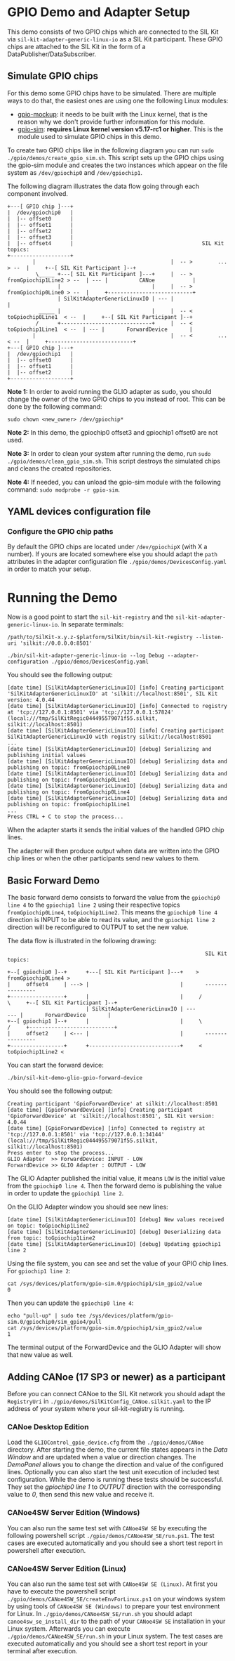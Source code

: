 # GPIO Demo and Adapter Setup
This demo consists of two GPIO chips which are connected to the SIL Kit via ``sil-kit-adapter-generic-linux-io`` as a SIL Kit participant. These GPIO chips are attached to the SIL Kit in the form of a DataPublisher/DataSubscriber.

## Simulate GPIO chips
For this demo some GPIO chips have to be simulated. There are multiple ways to do that, the easiest ones are using one the following Linux modules:
- [gpio-mockup](https://docs.kernel.org/admin-guide/gpio/gpio-mockup.html): it needs to be built with the Linux kernel, that is the reason why we don't provide further information for this module.
- [gpio-sim](https://docs.kernel.org/admin-guide/gpio/gpio-sim.html): **requires Linux kernel version v5.17-rc1 or higher**. This is the module used to simulate GPIO chips in this demo. 

To create two GPIO chips like in the following diagram you can run ``sudo ./gpio/demos/create_gpio_sim.sh``. This script sets up the GPIO chips using the gpio-sim module and creates the two instances which appear on the file system as ``/dev/gpiochip0`` and ``/dev/gpiochip1``.

The following diagram illustrates the data flow going through each component involved.

```
+---[ GPIO chip ]---+
|  /dev/gpiochip0   |
|  |-- offset0      |
|  |-- offset1      |
|  |-- offset2      |
|  |-- offset3      |
|  |-- offset4      |                                         SIL Kit topics:
+-------------------+
        |                                           |  -- >        ...         > --  |     +--[ SIL Kit Participant ]--+
         \_____ +---[ SIL Kit Participant ]---+     |  -- > fromGpiochip1Line2 > --  | --- |          CANoe            |
                |                             |     |  -- > fromGpiochip0Line0 > --  |     +---------------------------+
                | SilKitAdapterGenericLinuxIO | --- |                                |  
          _____ |                             |     |  -- <  toGpiochip0Line1  < --  |     +--[ SIL Kit Participant ]--+
         /      +-----------------------------+     |  -- <  toGpiochip1Line1  < --  | --- |       ForwardDevice       |
        |                                           |  -- <        ...         < --  |     +---------------------------+
+---[ GPIO chip ]---+
|  /dev/gpiochip1   |
|  |-- offset0      |
|  |-- offset1      |
|  |-- offset2      |
+-------------------+
```

**Note 1:** In order to avoid running the GLIO adapter as sudo, you should change the owner of the two GPIO chips to you instead of root. This can be done by the following command:
```
sudo chown <new_owner> /dev/gpiochip*
```

**Note 2:** In this demo, the gpiochip0 offset3 and gpiochip1 offset0 are not used.

**Note 3:** In order to clean your system after running the demo, run ``sudo ./gpio/demos/clean_gpio_sim.sh``. This script destroys the simulated chips and cleans the created repositories.

**Note 4:** If needed, you can unload the gpio-sim module with the following command: ``sudo modprobe -r gpio-sim``.

## YAML devices configuration file
### Configure the GPIO chip paths
By default the GPIO chips are located under ``/dev/gpiochipX`` (with X a number). If yours are located somewhere else you should adapt the ``path`` attributes in the adapter configuration file ``./gpio/demos/DevicesConfig.yaml`` in order to match your setup.

# Running the Demo
Now is a good point to start the ``sil-kit-registry`` and the ``sil-kit-adapter-generic-linux-io``. In separate terminals:
```
/path/to/SilKit-x.y.z-$platform/SilKit/bin/sil-kit-registry --listen-uri 'silkit://0.0.0.0:8501'
    
./bin/sil-kit-adapter-generic-linux-io --log Debug --adapter-configuration ./gpio/demos/DevicesConfig.yaml
```

You should see the following output:
```
[date time] [SilKitAdapterGenericLinuxIO] [info] Creating participant 'SilKitAdapterGenericLinuxIO' at 'silkit://localhost:8501', SIL Kit version: 4.0.44
[date time] [SilKitAdapterGenericLinuxIO] [info] Connected to registry at 'tcp://127.0.0.1:8501' via 'tcp://127.0.0.1:57824' (local:///tmp/SilKitRegic044495579071f55.silkit, silkit://localhost:8501)
[date time] [SilKitAdapterGenericLinuxIO] [info] Creating participant SilKitAdapterGenericLinuxIO with registry silkit://localhost:8501
...
[date time] [SilKitAdapterGenericLinuxIO] [debug] Serializing and publishing initial values
[date time] [SilKitAdapterGenericLinuxIO] [debug] Serializing data and publishing on topic: fromGpiochip0Line0
[date time] [SilKitAdapterGenericLinuxIO] [debug] Serializing data and publishing on topic: fromGpiochip0Line1
[date time] [SilKitAdapterGenericLinuxIO] [debug] Serializing data and publishing on topic: fromGpiochip0Line4
[date time] [SilKitAdapterGenericLinuxIO] [debug] Serializing data and publishing on topic: fromGpiochip1Line1
...
Press CTRL + C to stop the process...
```

When the adapter starts it sends the initial values of the handled GPIO chip lines.

The adapter will then produce output when data are written into the GPIO chip lines or when the other participants send new values to them.

## Basic Forward Demo
The basic forward demo consists to forward the value from the ``gpiochip0 line 4`` to the ``gpiochip1 line 2`` using their respective topics ``fromGpiochip0Line4``, ``toGpiochip1Line2``. This means the ``gpiochip0 line 4`` direction is INPUT to be able to read its value, and the ``gpiochip1 line 2`` direction will be reconfigured to OUTPUT to set the new value.

The data flow is illustrated in the following drawing:
```
                                                               SIL Kit topics:

+--[ gpiochip0 ]--+      +---[ SIL Kit Participant ]---+    > fromGpiochip0Line4 >
|     offset4     | ---> |                             |       ---------------- 
+-----------------+      |                             |     /                  \     +--[ SIL Kit Participant ]--+
                         | SilKitAdapterGenericLinuxIO | ---                      --- |       ForwardDevice       |
+--[ gpiochip1 ]--+      |                             |     \                  /     +---------------------------+
|     offset2     | <--- |                             |       ----------------
+-----------------+      +-----------------------------+     < toGpiochip1Line2 <
```

You can start the forward device:
```
./bin/sil-kit-demo-glio-gpio-forward-device
```

You should see the following output:
```
Creating participant 'GpioForwardDevice' at silkit://localhost:8501
[date time] [GpioForwardDevice] [info] Creating participant 'GpioForwardDevice' at 'silkit://localhost:8501', SIL Kit version: 4.0.44
[date time] [GpioForwardDevice] [info] Connected to registry at 'tcp://127.0.0.1:8501' via 'tcp://127.0.0.1:34144' (local:///tmp/SilKitRegic044495579071f55.silkit, silkit://localhost:8501)
Press enter to stop the process...
GLIO Adapter  >> ForwardDevice: INPUT - LOW
ForwardDevice >> GLIO Adapter : OUTPUT - LOW
```

The GLIO Adapter published the initial value, it means ``LOW`` is the initial value from the ``gpiochip0 line 4``. Then the forward demo is publishing the value in order to update the ``gpiochip1 line 2``.

On the GLIO Adapter window you should see new lines:
```
[date time] [SilKitAdapterGenericLinuxIO] [debug] New values received on topic: toGpiochip1Line2
[date time] [SilKitAdapterGenericLinuxIO] [debug] Deserializing data from topic: toGpiochip1Line2
[date time] [SilKitAdapterGenericLinuxIO] [debug] Updating gpiochip1 line 2
```

Using the file system, you can see and set the value of your GPIO chip lines. For ``gpiochip1 line 2``:
```
cat /sys/devices/platform/gpio-sim.0/gpiochip1/sim_gpio2/value
0
```

Then you can update the ``gpiochip0 line 4``:
```
echo "pull-up" | sudo tee /sys/devices/platform/gpio-sim.0/gpiochip0/sim_gpio4/pull
cat /sys/devices/platform/gpio-sim.0/gpiochip1/sim_gpio2/value
1
```

The terminal output of the ForwardDevice and the GLIO Adapter will show that new value as well.

## Adding CANoe (17 SP3 or newer) as a participant
Before you can connect CANoe to the SIL Kit network you should adapt the ``RegistryUri`` in ``./gpio/demos/SilKitConfig_CANoe.silkit.yaml`` to the IP address of your system where your sil-kit-registry is running.

### CANoe Desktop Edition
Load the ``GLIOControl_gpio_device.cfg`` from the ``./gpio/demos/CANoe`` directory. After starting the demo, the current file states appears in the *Data Window* and are updated when a value or direction changes. The *DemoPanel* allows you to change the direction and value of the configured lines. Optionally you can also start the test unit execution of included test configuration. While the demo is running these tests should be successful. They set the *gpiochip0 line 1* to *OUTPUT* direction with the corresponding value to *0*, then send this new value and receive it.

### CANoe4SW Server Edition (Windows)
You can also run the same test set with ``CANoe4SW SE`` by executing the following powershell script ``./gpio/demos/CANoe4SW_SE/run.ps1``. The test cases are executed automatically and you should see a short test report in powershell after execution.

### CANoe4SW Server Edition (Linux)
You can also run the same test set with ``CANoe4SW SE (Linux)``. At first you have to execute the powershell script ``./gpio/demos/CANoe4SW_SE/createEnvForLinux.ps1`` on your windows system by using tools of ``CANoe4SW SE (Windows)`` to prepare your test environment for Linux. In ``./gpio/demos/CANoe4SW_SE/run.sh`` you should adapt ``canoe4sw_se_install_dir`` to the path of your ``CANoe4SW SE`` installation in your Linux system. Afterwards you can execute ``./gpio/demos/CANoe4SW_SE/run.sh`` in your Linux system. The test cases are executed automatically and you should see a short test report in your terminal after execution.
